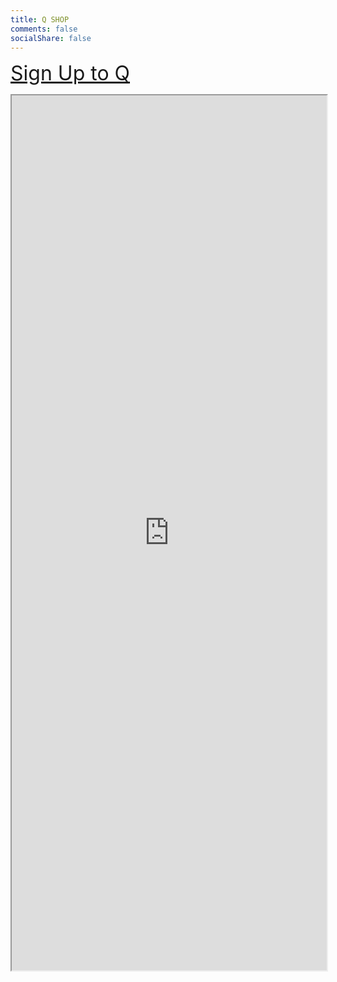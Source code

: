 ```yaml
---
title: Q SHOP
comments: false
socialShare: false
---
```


<p>
    <a href="https://docs.google.com/spreadsheets/d/13aEBXExY-04Lq8cCtnqIeOhaxSDh0CGuUPY9vrYW8Io/edit?usp=sharing" style="font-size:24pt">
        Sign Up to Q
    </a>
</p>

<iframe src="https://docs.google.com/spreadsheets/d/e/2PACX-1vSnJX2Ofgx1Pz5o860_daHOWc1ylSPadk2xNU1UaY8huQzA_nTx6xn6I-tMORZgQEiv2JqYeJZoV3Jo/pubhtml?gid=0&single=true"
    width="100%" 
    height="1400px"></iframe>
